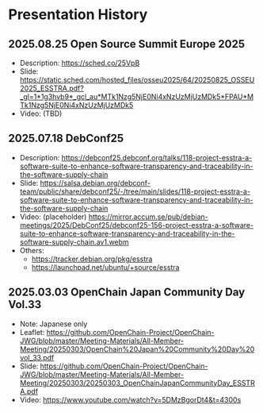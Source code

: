 # Presentation History

## 2025.08.25 Open Source Summit Europe 2025
- Description: https://sched.co/25VpB
- Slide: https://static.sched.com/hosted_files/osseu2025/64/20250825_OSSEU2025_ESSTRA.pdf?_gl=1*1g3hvb9*_gcl_au*MTk1Nzg5NjE0Ni4xNzUzMjUzMDk5*FPAU*MTk1Nzg5NjE0Ni4xNzUzMjUzMDk5
- Video: (TBD)

## 2025.07.18 DebConf25
- Description: https://debconf25.debconf.org/talks/118-project-esstra-a-software-suite-to-enhance-software-transparency-and-traceability-in-the-software-supply-chain
- Slide: https://salsa.debian.org/debconf-team/public/share/debconf25/-/tree/main/slides/118-project-esstra-a-software-suite-to-enhance-software-transparency-and-traceability-in-the-software-supply-chain
- Video: (placeholder) https://mirror.accum.se/pub/debian-meetings/2025/DebConf25/debconf25-156-project-esstra-a-software-suite-to-enhance-software-transparency-and-traceability-in-the-software-supply-chain.av1.webm
- Others:
  - https://tracker.debian.org/pkg/esstra
  - https://launchpad.net/ubuntu/+source/esstra

## 2025.03.03 OpenChain Japan Community Day Vol.33
- Note: Japanese only
- Leaflet: https://github.com/OpenChain-Project/OpenChain-JWG/blob/master/Meeting-Materials/All-Member-Meeting/20250303/OpenChain%20Japan%20Community%20Day%20vol_33.pdf
- Slide: https://github.com/OpenChain-Project/OpenChain-JWG/blob/master/Meeting-Materials/All-Member-Meeting/20250303/20250303_OpenChainJapanCommunityDay_ESSTRA.pdf
- Video: https://www.youtube.com/watch?v=5DMzBgorDt4&t=4300s
